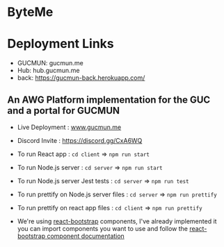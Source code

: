 # ByteMe


# Deployment Links 
- GUCMUN: gucmun.me
- Hub: hub.gucmun.me
- back: https://gucmun-back.herokuapp.com/


## An AWG Platform implementation for the GUC and a portal for GUCMUN

- Live Deployment : www.gucmun.me
- Discord Invite : https://discord.gg/CxA6WQ
- To run React app : `cd client` => `npm run start`
- To run Node.js server : `cd server` => `npm run start`
- To run Node.js server Jest tests : `cd server` => `npm run test`
- To run prettify on Node.js server files : `cd server` => `npm run prettify`
- To run prettify on react app files : `cd client` => `npm run prettify`


- We're using [react-bootstrap](https://react-bootstrap.github.io/)
components, I've already implemented it you can import components you want to use and follow the [react-bootstrap component documentation](https://react-bootstrap.github.io/components/alerts/)

